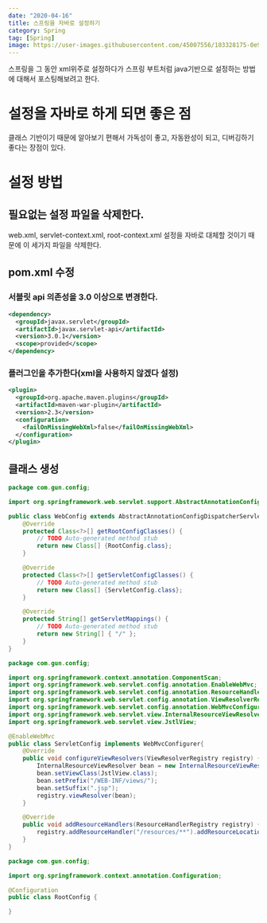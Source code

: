 ```yaml
---
date: "2020-04-16"
title: 스프링을 자바로 설정하기
category: Spring
tag: [Spring]
image: https://user-images.githubusercontent.com/45007556/103328175-0e958b80-4a9b-11eb-9db7-66230e0f057c.png
---
```


스프링을 그 동안 xml위주로 설정하다가 스프링 부트처럼 java기반으로 설정하는 방법에 대해서 포스팅해보려고 한다.

# 설정을 자바로 하게 되면 좋은 점

클래스 기반이기 때문에 알아보기 편해서 가독성이 좋고, 자동완성이 되고, 디버깅하기 좋다는 장점이 있다.

# 설정 방법

## 필요없는 설정 파일을 삭제한다.

web.xml, servlet-context.xml, root-context.xml 설정을 자바로 대체할 것이기 때문에 이 세가지 파일을 삭제한다.

## pom.xml 수정

### 서블릿 api 의존성을 3.0 이상으로 변경한다.

```xml
<dependency>
  <groupId>javax.servlet</groupId>
  <artifactId>javax.servlet-api</artifactId>
  <version>3.0.1</version>
  <scope>provided</scope>
</dependency>
```

### 플러그인을 추가한다(xml을 사용하지 않겠다 설정)

```xml
<plugin>
  <groupId>org.apache.maven.plugins</groupId>
  <artifactId>maven-war-plugin</artifactId>
  <version>2.3</version>
  <configuration>
    <failOnMissingWebXml>false</failOnMissingWebXml>
  </configuration>
</plugin>
```

## 클래스 생성

```java
package com.gun.config;

import org.springframework.web.servlet.support.AbstractAnnotationConfigDispatcherServletInitializer;

public class WebConfig extends AbstractAnnotationConfigDispatcherServletInitializer{
	@Override
	protected Class<?>[] getRootConfigClasses() {
		// TODO Auto-generated method stub
		return new Class[] {RootConfig.class};
	}

	@Override
	protected Class<?>[] getServletConfigClasses() {
		// TODO Auto-generated method stub
		return new Class[] {ServletConfig.class};
	}

	@Override
	protected String[] getServletMappings() {
		// TODO Auto-generated method stub
		return new String[] { "/" };
	}
}
```

```java
package com.gun.config;

import org.springframework.context.annotation.ComponentScan;
import org.springframework.web.servlet.config.annotation.EnableWebMvc;
import org.springframework.web.servlet.config.annotation.ResourceHandlerRegistry;
import org.springframework.web.servlet.config.annotation.ViewResolverRegistry;
import org.springframework.web.servlet.config.annotation.WebMvcConfigurer;
import org.springframework.web.servlet.view.InternalResourceViewResolver;
import org.springframework.web.servlet.view.JstlView;

@EnableWebMvc
public class ServletConfig implements WebMvcConfigurer{
	@Override
	public void configureViewResolvers(ViewResolverRegistry registry) {
		InternalResourceViewResolver bean = new InternalResourceViewResolver();
		bean.setViewClass(JstlView.class);
		bean.setPrefix("/WEB-INF/views/");
		bean.setSuffix(".jsp");
		registry.viewResolver(bean);
	}

	@Override
	public void addResourceHandlers(ResourceHandlerRegistry registry) {
		registry.addResourceHandler("/resources/**").addResourceLocations("/resources/");
	}
}
```

```java
package com.gun.config;

import org.springframework.context.annotation.Configuration;

@Configuration
public class RootConfig {

}
```
